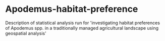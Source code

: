 # Apodemus-habitat-preference
Description of statistical analysis run for 'investigating habitat preferences of Apodemus spp. in a traditionally managed agricultural landscape using geospatial analysis'
